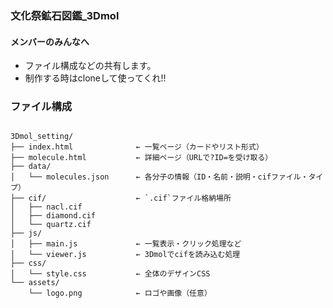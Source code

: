 ### 文化祭鉱石図鑑_3Dmol

#### メンバーのみんなへ
- ファイル構成などの共有します。
- 制作する時はcloneして使ってくれ!!

### ファイル構成

<pre><code>
3Dmol_setting/
├── index.html              ← 一覧ページ（カードやリスト形式）
├── molecule.html           ← 詳細ページ（URLで?ID=を受け取る）
├── data/
│   └── molecules.json      ← 各分子の情報（ID・名前・説明・cifファイル・タイプ）
├── cif/                    ← `.cif`ファイル格納場所
│   ├── nacl.cif
│   ├── diamond.cif
│   └── quartz.cif
├── js/
│   ├── main.js             ← 一覧表示・クリック処理など
│   └── viewer.js           ← 3Dmolでcifを読み込む処理
├── css/
│   └── style.css           ← 全体のデザインCSS
└── assets/
    └── logo.png            ← ロゴや画像（任意）

</code></pre>